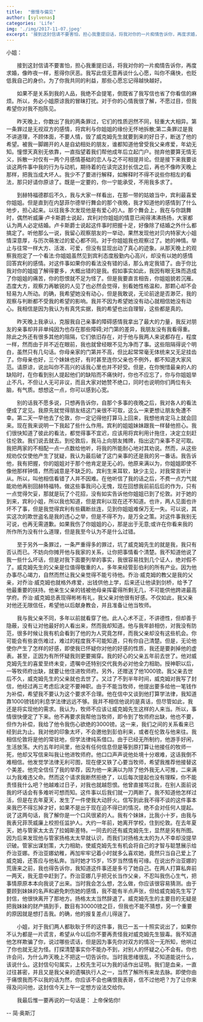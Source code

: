 ```yaml
---
title:  "傲慢与偏见"
author: [sylvenas]
categories: 'Life'
img: './img/2017-11-07.jpeg'
excerpt: '接到这封信请不要害怕，担心我重提旧话，将我对你的一片痴情告诉你，再度求婚，像昨夜一样，惹得你厌恶。我写此信无意再谈什么心愿，叫你不痛快，也贬低我自己的身价...'
---
```


小姐：   

　　接到这封信请不要害怕，担心我重提旧话，将我对你的一片痴情告诉你，再度求婚，像昨夜一样，惹得你厌恶。我写此信无意再谈什么心愿，叫你不痛快，也贬低我自己的身价。为了你我共同的利益，那些心愿忘记得越快越好。   

　　如果不是关系到我的人品，我绝不会提笔，倒既省了我写信也省了你看信的麻烦。所以，务必小姐原谅我的冒昧打扰。对于你的心情我很了解，不愿过目，但我希望你对我不抱陈见。   

　　昨天晚上，你数出了我的两条罪过，它们的性质迥然不同，轻重大大相异。第一条罪过是无视双方的感情，将宾利与你姐姐的缘份无怀地拆散;第二条罪过是我不讲道理，不顾体面，不要人情，毁了威克姆先生就要到来的好日子，断送了他的希望。被我一脚踢开的人是自幼相处的朋友，谁都知道他曾受我父亲疼爱，年幼无知。憧憬天真别无依靠，一直指望着我们帮他成年后立起门户。抛弃他要算无情无义，拆散一对仅有一两个月感情基础的恋人与之不可相提并论。但是接下来我要谈谈这两件事中我的行为与动机，期待着的在读完这封长信之后，再也不像昨天晚上那样，把我当成大坏人。我少不了要进行解释，如解释时不得不说些你相左的看法，那只好请你原谅了。既是一定要的，你一宁能承受，不用我多求了。   

　　到赫特福德郡后不久，我与大家一样看出，在那一带的姑娘当中，宾利最喜爱你姐姐。但是直到在内瑟菲尔德举行舞会的那个夜晚，我才知道他的感情到了什么地步，担心起来。以往我多次发现他是有爱心的人。那个舞会上，我在与你跳舞时，偶然听威廉·卢卡斯爵士说起，宾利对你姐姐的情意已闹得沸沸扬扬，大家都认为两人必定结婚。卢卡斯爵士说起这件事时把握十足，好像除了结婚之外什么都搞定了。听他那么一说，我留心观察朋友的一举动，果然发现他对贝内特家大小姐情深意厚，与历次萌发过的爱心都不同。对于你姐姐我也观察过了。她的神情。举止与往常一样大方、活泼、可爱，但没有显现出动了真心的迹象。从那天晚上的观察我抱定了一个看法:你姐姐虽然见到宾利态度殷勤内心高兴，却没有以她的感情回答宾利的感情。对这件事如果你的看法没有错的话，那么肯定我错了。由于你比我对你的姐姐了解得要多，大概出错的是我。假如事实如此，我因有眼无珠而造成了你姐姐的痛苦，你的怨恨就不足为怪了。但是我要直言相告，你姐姐貌若沉雁。态度大方，观察力再敏锐的人见了也必然会觉得，别看她性格温和，那颗心却不会轻易为人所动。的确，我希望她没有动心，但是我敢说，无论前途是否渺茫，我的观察与判断都不受我的希望的影响。我并不因为希望她没有动心就相信她没有动心。我相信是因为我认为有真凭实据，我的希望也出自理智，这些都是真的。   

　　昨天晚上我承认，克服我自己亲事的障碍感情我拿出了最大的力量，我反对朋友的亲事却并非单纯因为也存在那些障碍;对门第的差异，我朋友没有我看得重。除此之外还有很多其他的阻隔，它们依旧存在，对于他与我两人来说都存在，程度一样，然而由于并不近在眼前，我也就曾经眼不见为净而了事。这些阻隔得说个明白，虽然只有几句话。你母亲家的门第并不高，但比起常常毫无体统来又无足挂齿了。你母亲也好，三个妹妹也好，有时甚至连你父亲也不例外，都不知道大家风范。请原谅，说出叫你不高兴的话我心里也并不好受。但是，在你惋惜最亲的人的缺陷时，在你看到别人提起他们的缺陷而不痛快时，你也不应忘了，你与你姐姐举止不凡，不但让人无可非议，而且大家对她赞不绝口，同时也说明你们两位有头脑，有气质。想想这一点，你可以感到心宽。   

　　别的话我不愿多说，只想再告诉你，自那个多事的夜晚之后，我对各人的看法便成了定见。我原先就觉得朋友结这门亲很不可取，这么一来更想让朋友免遭不幸。第二天一早他去了伦敦，你一定记得他打算马上回来，我想他肯定马上就会回来。现在我来说明一下我起了些什么作用。宾利的姐姐妹妹跟我一样替他担心。我们很快知道了彼此的看法，都觉得事不宜迟，应该用将宾利用计拖住，决定立刻赶往伦敦。我们说去就去。到伦敦后，我马上向朋友摊牌，指出这门亲事不足可取。我把两家的不相配一点一点数给他听，将我的所能耐心地对其劝说。然而，从这些规劝仅仅使他产生了犹疑，我认为最后破了这门亲事的还是我的另一番话。我告诉他，我有把握，你的姐姐对于那个他肯定是无心的。他原来满以为，你姐姐即使不像他那样钟情，然而诚意是不缺乏的。宾利生来耳软，缺少主见，对我常言听计从。所以，叫他相信看错了人并不因难。在他听信了我的话之后，不费一点力气就能劝他再别回赫特福特。做这些事我问心无愧，现在回想我前前后后的作为，只有一点觉得欠妥，那就是玩了个花招，没有如实告诉他你姐姐已到了伦敦。对于她的到来，宾利小姐，所以我也知道，但是宾利以现在还不知道。也许，两人见面也许坏不了事，但是我觉得宾利有些藕断丝连，见到你姐姐难保万无一失。可以说，其实这次的欺世盗名是我的违心之举，但是不得不为，是万全之策。对这件事我别无可说，也再无需道歉。如果我伤了你姐姐的心，那是出于无意;或许在你看来我的所作所为没有什么道理，但是我至今认为不是什么过错。     

　　至于另外一条罪过，一条严重得多的罪过，坑了威克姆先生的就是我，我只有否认而已。不妨向你摊开他与我家的关系，让你把事情看个清楚。我不知道他说了我一些什么坏话，但是对我下面要列举的事实，我很容易找到几个证人，绝对假不了。威克姆先生的父亲是位值得敬重的人，多年来经管彭伯利的所有产业。因为他办事尽心竭力，自然而然让我父亲觉得不能亏待他。乔治·威克姆的教父是我的父亲，对乔治·威克姆也就格外疼爱，出钱供他上学，后来还让他读到剑桥，给予了他最重要的扶持。他亲生父亲的钱被他母亲挥霍得所剩无几，不可能供他跨进最高学府。乔治·威克姆总表现得彬彬有礼，我父亲对他很有好感。不仅如此，我父亲对他还无限信任，希望他以后献身教会，并且准备让他当牧师。

　　我与我父亲不同，多年以前就看穿了他。此人心术不正，不讲德性，但却善于隐蔽，没有让对他最好的人看出来，然而我却知道。他与我年龄相仿，对我没有防范，很多时候让我有机会看到了他的为人究竟怎样，而我父亲却没有这些机会。你可能会有些哀伤难过，难过的程度我不可能知道，只有你自己清楚。但是，无论他使你产生了怎样的好感，即使我已怀疑你对他的好感的性质，我还是要剥掉他的虚表。甚至，正因为有所怀疑我则更要揭穿。我的好心的父亲五年前去世了。他对威克姆先生的喜爱至终未变，遗嘱中还特别交代我务必对他全力相助。授神职以后，一等牧师府出缺，就要让他住进牧师府。另外，还赠送了他1000镑。我父亲去世后不久，威克姆先生的父亲就也去世了。又过了不到半年时间，威克姆对我写了封信，他经过再三考虑后决定不要神职。由于不能当牧师，他提出要多给他一笔钱作为补偿，希望我不要认为这个要求不合理。他在信中又谈到他打算学法律，我知道靠1000镑钱的利息学法律远远不够。我并不相信他说的是真话，但尽管如此，我还是将实现他的需求。我认为，牧师不应该让威克姆先生这样的人来当。所以，事情很快便定了下来。他不再要求我帮他当牧师，即令到了牧师府出缺，他也不要，但作为补偿，我给了他令我伤心欲绝的3000镑。这一来，我们之间的关系看来已经到此为止。我对他的印象太坏，不会邀他到彭伯利来，或者在伦敦与他来往。我相信伦敦将是他的常驻地，但学法律纯系借口。由于已经无所制约，他游手好闲，生活放荡。大约五年时间里，他没有任何信息但是等到原打算让他接任的牧师一死，他却又写信来叫我让他进牧师府。他口口声声说他处境十分艰难，这话我倒不难相信。他发觉学法律无利可图，现在便又铁了心要当牧师，希望我推荐他接替这个美差。他完全信任了我的举荐，因为他一来满以为除了他外我无人可推，二来满以为我难违父命。然而这个请求我断然拒绝了，以后每次提起也没有理睬，你不能责怪我什么吧？他越难过日子，对我也就越怨恨。他曾直接骂过我，在别人面前说我的坏话会有多难听可想而知。这件事以后我们就一刀两断了。我不知道他怎样过活，但是在去年夏天，发生了一件使我大动肝火。信写到此我不得不谈的这件事本来我巴不得忘掉才好，如果不是出于现在迫不得已的情况，绝不会对任何人提起。说了这两句话，我了解你是一个口风很紧的人。我有个妹妹，比我小十岁，由我与我表兄菲茨威廉上校担任监护人。大约一年前，她离开学校，住到伦敦。在去年夏天，她与管家太太去了拉姆斯差特。一同去的还有威克姆先生，显然是另有所图。因为后来发现他与管家扬格太太早就认识，而我们对扬格太太的为人不幸却没提早识破。管家出谋划策，大力相助，使威克姆先生有机会将自己的才智与聪慧展示给乔治亚娜。乔治亚娜幼稚，再加牢牢记着小时就多么喜欢她，竟然只当自己爱上了威克姆，还答应与他私奔。当时她才15岁，15岁当然情有可缘。在说出乔治亚娜的荒唐来之前，我也得告诉你，我知道这件事还是多亏了她自己。在两人打算私奔前一两天，我无意中赶到了。乔治亚娜几乎把兄长当作父亲，不忍叫我伤心生气，把事情原原本本向我说了出来。当时我会怎么想，怎么做，你应该很容易猜测。由于要顾到妹妹的名声和避免刺伤她的感情，我不能有半点声张，但给威克姆先生写了封信，他很快离开了那地方。扬格太太当然辞退了。威克姆先生的主要目的无疑是把我妹妹的财产搞到手，数目有30000镑之巨，但我也不能不猜想，另一个重要的原因就是想打击我。的确，他的报复差点儿得逞了。   

　　小姐，对于我们两人都耿耿于怀的这件事，我已一五一十照实说出了，如果你不认为都是一片谎言，希望从今以后你不要再责怪我对威克姆先生狠毒。我不知道他怎样欺骗了你，说过哪些谎话，但是因为事先你对双方的情况一无所知，他哄过了你也就无足为怪。打探清楚事实你不能办不到，对别人的怀疑之心不会有。你也许会问，为什么昨天晚上不把这一切告诉你。当时我思绪很乱，不知道能说什么，该说什么。这封信句句属实，上校先生可以为我的话作出证明。我们是血亲，一直过往甚密，并且又是我父亲的遗嘱执行人之一，当然了解所有来龙去脉。即使你由于痛恨我而不以我的话为然，你应该不会也痛恨我表哥，信不过他吧？为了让你来得及问问他，这封信今天上午一定想方设法交给你。   

　　我最后惟一要再说的一句话是： 上帝保佑你!  

-- 简·奥斯汀